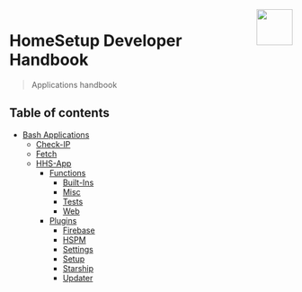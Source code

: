 <img src="https://iili.io/HvtxC1S.png" width="64" height="64" align="right" />

# HomeSetup Developer Handbook
>
> Applications handbook

## Table of contents

<!-- toc -->

- [Bash Applications](../../../../applications)
  - [Check-IP](../../check-ip#check-ip)
  - [Fetch](../../fetch#fetch)
  - [HHS-App](../../hhs-app#homesetup-application)
    - [Functions](../../hhs-app#functions)
      - [Built-Ins](../functions/built-ins)
      - [Misc](../functions/misc)
      - [Tests](../functions/tests)
      - [Web](../functions/web)
    - [Plugins](../../hhs-app#plug-ins)
      - [Firebase](firebase)
      - [HSPM](hspm)
      - [Settings](settings)
      - [Setup](setup)
      - [Starship](starship)
      - [Updater](updater)

<!-- tocstop -->
